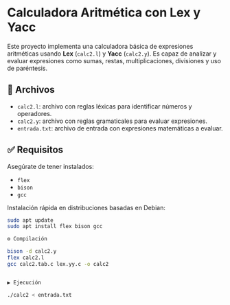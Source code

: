 # Calculadora Aritmética con Lex y Yacc

Este proyecto implementa una calculadora básica de expresiones aritméticas usando **Lex** (`calc2.l`) y **Yacc** (`calc2.y`). Es capaz de analizar y evaluar expresiones como sumas, restas, multiplicaciones, divisiones y uso de paréntesis.

## 📂 Archivos

- `calc2.l`: archivo con reglas léxicas para identificar números y operadores.
- `calc2.y`: archivo con reglas gramaticales para evaluar expresiones.
- `entrada.txt`: archivo de entrada con expresiones matemáticas a evaluar.

## ✅ Requisitos

Asegúrate de tener instalados:

- `flex`
- `bison`
- `gcc`

Instalación rápida en distribuciones basadas en Debian:

```bash
sudo apt update
sudo apt install flex bison gcc

⚙️ Compilación

bison -d calc2.y
flex calc2.l
gcc calc2.tab.c lex.yy.c -o calc2


▶️ Ejecución

./calc2 < entrada.txt
